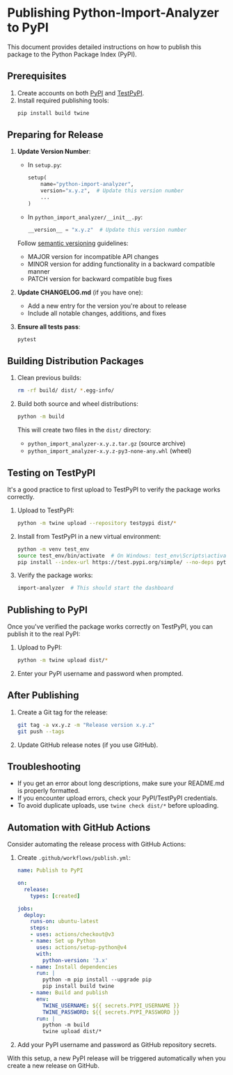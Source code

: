 # Publishing Python-Import-Analyzer to PyPI

This document provides detailed instructions on how to publish this package to the Python Package Index (PyPI).

## Prerequisites

1. Create accounts on both [PyPI](https://pypi.org/account/register/) and [TestPyPI](https://test.pypi.org/account/register/).
2. Install required publishing tools:
   ```bash
   pip install build twine
   ```

## Preparing for Release

1. **Update Version Number**:
   - In `setup.py`:
     ```python
     setup(
         name="python-import-analyzer",
         version="x.y.z",  # Update this version number
         ...
     )
     ```
   - In `python_import_analyzer/__init__.py`:
     ```python
     __version__ = "x.y.z"  # Update this version number
     ```
   
   Follow [semantic versioning](https://semver.org/) guidelines:
   - MAJOR version for incompatible API changes
   - MINOR version for adding functionality in a backward compatible manner
   - PATCH version for backward compatible bug fixes

2. **Update CHANGELOG.md** (if you have one):
   - Add a new entry for the version you're about to release
   - Include all notable changes, additions, and fixes

3. **Ensure all tests pass**:
   ```bash
   pytest
   ```

## Building Distribution Packages

1. Clean previous builds:
   ```bash
   rm -rf build/ dist/ *.egg-info/
   ```

2. Build both source and wheel distributions:
   ```bash
   python -m build
   ```
   
   This will create two files in the `dist/` directory:
   - `python_import_analyzer-x.y.z.tar.gz` (source archive)
   - `python_import_analyzer-x.y.z-py3-none-any.whl` (wheel)

## Testing on TestPyPI

It's a good practice to first upload to TestPyPI to verify the package works correctly.

1. Upload to TestPyPI:
   ```bash
   python -m twine upload --repository testpypi dist/*
   ```

2. Install from TestPyPI in a new virtual environment:
   ```bash
   python -m venv test_env
   source test_env/bin/activate  # On Windows: test_env\Scripts\activate
   pip install --index-url https://test.pypi.org/simple/ --no-deps python-import-analyzer
   ```

3. Verify the package works:
   ```bash
   import-analyzer  # This should start the dashboard
   ```

## Publishing to PyPI

Once you've verified the package works correctly on TestPyPI, you can publish it to the real PyPI:

1. Upload to PyPI:
   ```bash
   python -m twine upload dist/*
   ```

2. Enter your PyPI username and password when prompted.

## After Publishing

1. Create a Git tag for the release:
   ```bash
   git tag -a vx.y.z -m "Release version x.y.z"
   git push --tags
   ```

2. Update GitHub release notes (if you use GitHub).

## Troubleshooting

- If you get an error about long descriptions, make sure your README.md is properly formatted.
- If you encounter upload errors, check your PyPI/TestPyPI credentials.
- To avoid duplicate uploads, use `twine check dist/*` before uploading.

## Automation with GitHub Actions

Consider automating the release process with GitHub Actions:

1. Create `.github/workflows/publish.yml`:
   ```yaml
   name: Publish to PyPI

   on:
     release:
       types: [created]

   jobs:
     deploy:
       runs-on: ubuntu-latest
       steps:
       - uses: actions/checkout@v3
       - name: Set up Python
         uses: actions/setup-python@v4
         with:
           python-version: '3.x'
       - name: Install dependencies
         run: |
           python -m pip install --upgrade pip
           pip install build twine
       - name: Build and publish
         env:
           TWINE_USERNAME: ${{ secrets.PYPI_USERNAME }}
           TWINE_PASSWORD: ${{ secrets.PYPI_PASSWORD }}
         run: |
           python -m build
           twine upload dist/*
   ```

2. Add your PyPI username and password as GitHub repository secrets.

With this setup, a new PyPI release will be triggered automatically when you create a new release on GitHub.
